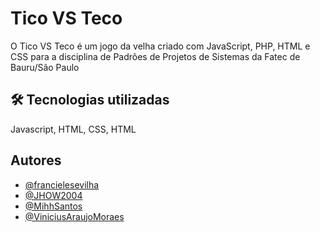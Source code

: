 
# Tico VS Teco

O Tico VS Teco é um jogo da velha criado com JavaScript, PHP, HTML e CSS para a disciplina de Padrões de Projetos de Sistemas da Fatec de Bauru/São Paulo




## 🛠 Tecnologias utilizadas
Javascript, HTML, CSS, HTML


## Autores

- [@francielesevilha](https://github.com/francielesevilha)
- [@JHOW2004](https://github.com/JHOW2004)
- [@MihhSantos](https://github.com/MihhSantos)
- [@ViniciusAraujoMoraes](https://github.com/ViniciusAraujoMoraes)

